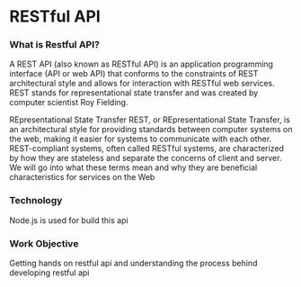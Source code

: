 <h1>RESTful API</h1>

<h3>What is Restful API?</h3>

<p>A REST API (also known as RESTful API) is an application programming interface (API or web API) that conforms to the constraints of REST architectural style and allows for interaction with RESTful web services. REST stands for representational state transfer and was created by computer scientist Roy Fielding.</p>

REpresentational State Transfer
REST, or REpresentational State Transfer, is an architectural style for providing standards between computer systems on the web, making it easier for systems to communicate with each other. REST-compliant systems, often called RESTful systems, are characterized by how they are stateless and separate the concerns of client and server. We will go into what these terms mean and why they are beneficial characteristics for services on the Web

<h3>Technology</h3>

Node.js is used for build this api 

<h3>Work Objective</h3>

Getting hands on restful api and understanding the process behind developing restful api 
